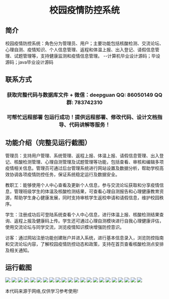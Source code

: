 <p><h1 align="center">校园疫情防控系统</h1></p>

## 简介
校园疫情防控系统：角色分为管理员、用户；主要功能包括核酸检测、交流论坛、心理自测、疫情知识、个人信息管理、返程和体温上报、出入登记、请假信息管理、试题管理等，支持健康监测和疫情信息管理。    --计算机毕业设计源码；毕设源码；java毕业设计源码


## 联系方式
<p><h3 align="center">获取完整代码与数据库文件 + 微信：deepguan QQ: 86050149 QQ群: 783742310</h3></p>
<p><h3 align="center">可帮忙远程部署 包运行成功！提供远程部署、修改代码、设计文档指导、代码讲解等服务！</h3></p>

## 功能介绍（完整见运行截图）
管理员：支持用户管理、系统管理、返程上报、体温上报、请假信息管理、出入登记、核酸检测管理、心理自测管理及试题管理等功能，包括查看、审核和编辑多项疫情相关信息。管理员可通过后台管理系统进行网站设置及数据分析，帮助学校高效协调各项疫情防控任务，保证系统稳定运行及数据安全。

教职工：能够使用个人中心查看及更新个人信息，参与交流论坛获取和分享疫情信息，管理班级学生的体温及核酸检测结果，可查看心理自测报告和心理健康教育资源，帮助学生身心健康发展，同时支持审核学生返校申请和请假信息，维护校园秩序。

学生：注册成功后可登陆系统查看个人中心信息，进行体温上报、核酸检测结果查询、返程上报及健康码上传。学生还可通过心理自测模块进行自我心理健康评估，使用交流论坛与同学交流，浏览疫情知识模块增强防控意识。

访客：通过网站注册功能创建账户并进入系统，进行基本信息录入，浏览防控指南和交流论坛内容，了解校园疫情防控动态和政策，支持在首页查看核酸检测点安排及相关通知。


## 运行截图
![](https://bs-1329754181.cos.ap-shanghai.myqcloud.com/ssm/CampusEpidemicPreventionSystem/img/001.jpg)
![](https://bs-1329754181.cos.ap-shanghai.myqcloud.com/ssm/CampusEpidemicPreventionSystem/img/002.jpg)
![](https://bs-1329754181.cos.ap-shanghai.myqcloud.com/ssm/CampusEpidemicPreventionSystem/img/003.jpg)
![](https://bs-1329754181.cos.ap-shanghai.myqcloud.com/ssm/CampusEpidemicPreventionSystem/img/004.jpg)
![](https://bs-1329754181.cos.ap-shanghai.myqcloud.com/ssm/CampusEpidemicPreventionSystem/img/005.jpg)
![](https://bs-1329754181.cos.ap-shanghai.myqcloud.com/ssm/CampusEpidemicPreventionSystem/img/006.jpg)
![](https://bs-1329754181.cos.ap-shanghai.myqcloud.com/ssm/CampusEpidemicPreventionSystem/img/007.jpg)
![](https://bs-1329754181.cos.ap-shanghai.myqcloud.com/ssm/CampusEpidemicPreventionSystem/img/008.jpg)
![](https://bs-1329754181.cos.ap-shanghai.myqcloud.com/ssm/CampusEpidemicPreventionSystem/img/009.jpg)
![](https://bs-1329754181.cos.ap-shanghai.myqcloud.com/ssm/CampusEpidemicPreventionSystem/img/010.jpg)
![](https://bs-1329754181.cos.ap-shanghai.myqcloud.com/ssm/CampusEpidemicPreventionSystem/img/011.jpg)
![](https://bs-1329754181.cos.ap-shanghai.myqcloud.com/ssm/CampusEpidemicPreventionSystem/img/012.jpg)
![](https://bs-1329754181.cos.ap-shanghai.myqcloud.com/ssm/CampusEpidemicPreventionSystem/img/013.jpg)
![](https://bs-1329754181.cos.ap-shanghai.myqcloud.com/ssm/CampusEpidemicPreventionSystem/img/014.jpg)
![](https://bs-1329754181.cos.ap-shanghai.myqcloud.com/ssm/CampusEpidemicPreventionSystem/img/015.jpg)
![](https://bs-1329754181.cos.ap-shanghai.myqcloud.com/ssm/CampusEpidemicPreventionSystem/img/016.jpg)
![](https://bs-1329754181.cos.ap-shanghai.myqcloud.com/ssm/CampusEpidemicPreventionSystem/img/017.jpg)
![](https://bs-1329754181.cos.ap-shanghai.myqcloud.com/ssm/CampusEpidemicPreventionSystem/img/018.jpg)
![](https://bs-1329754181.cos.ap-shanghai.myqcloud.com/ssm/CampusEpidemicPreventionSystem/img/019.jpg)
![](https://bs-1329754181.cos.ap-shanghai.myqcloud.com/ssm/CampusEpidemicPreventionSystem/img/020.jpg)
![](https://bs-1329754181.cos.ap-shanghai.myqcloud.com/ssm/CampusEpidemicPreventionSystem/img/021.jpg)
![](https://bs-1329754181.cos.ap-shanghai.myqcloud.com/ssm/CampusEpidemicPreventionSystem/img/022.jpg)

<p>本代码来源于网络,仅供学习参考使用!</p>
